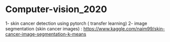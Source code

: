 # Computer-vision_2020

1- skin cancer detection using pytorch ( transfer learning) 
2- image segmentation (skin cancer images) : https://www.kaggle.com/naim99/skin-cancer-image-segmentation-k-means 
